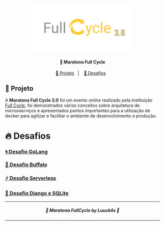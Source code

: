 <p  align="center">
<img  alt="banner" src="./.github/banner.png"   width="65%">
</p> 

<h4  align="center">
	💅 Maratona Full Cycle 
</h4>


<p  align="center">
<a  href="#telescope-projeto">🔭 Projeto</a>&nbsp;&nbsp;&nbsp;|&nbsp;&nbsp;&nbsp
<a  href="#fire-desafios">💜 Desafios</a>&nbsp;&nbsp;&nbsp;
</p>


## :telescope: Projeto

A **Maratona Full Cycle 3.0** foi um evento online realizado pela instituição [Full Cycle](https://fullcycle.com.br/), foi demonstrados vários conceitos sobre arquitetura de microsserviços e apresentados pontos importantes para a utilização de docker para agilizar e facilitar o ambiente de desenvolvimento e produção.

# :fire: Desafios 


### [:cyclone: Desafio GoLang](https://github.com/Luuck4s/Full-Cycle/tree/master/challenger_1)

### [:water_buffalo: Desafio Buffalo](https://github.com/Luuck4s/Full-Cycle/tree/master/challenger_2)

### [:zap: Desafio Serverless](https://github.com/Luuck4s/Full-Cycle/tree/master/challenger_3)

### [:snake: Desafio Django e SQLite](https://github.com/Luuck4s/Full-Cycle/tree/master/challenger_4)

--- 

<h5 align="center"> 🚀 Maratona FullCycle  by Luuck4s 💜 </h5>

---




